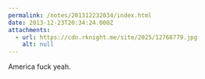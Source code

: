 ```yaml
---
permalink: /notes/201312232034/index.html
date: 2013-12-23T20:34:24.000Z
attachments:
  - url: https://cdn.rknight.me/site/2025/12768779.jpg
    alt: null
---
```


America fuck yeah.
